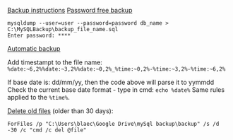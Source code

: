 [Backup instructions](https://www.sqlshack.com/how-to-backup-and-restore-mysql-databases-using-the-mysqldump-command/)
[Password free backup](https://stackoverflow.com/questions/19248567/mysql-5-6-how-to-create-a-backup-on-windows-using-mysqldump-without-a-password)

```
mysqldump --user=user --password=password db_name > C:\MySQLBackup\backup_file_name.sql
Enter password: ****
```

[Automatic backup](https://blog.devart.com/how-to-setup-daily-mysql-backup-on-windows.html)

Add timestampt to the file name:
`%date:~6,2%%date:~3,2%%date:~0,2%_%time:~0,2%-%time:~3,2%-%time:~6,2%`

If base date is: dd/mm/yy, then the code above will parse it to yymmdd
Check the current base date format - type in cmd: `echo %date%`
Same rules applied to the `%time%`.

[Delete old files](https://winaero.com/delete-files-older-x-days/) (older than 30 days):
```aidl
ForFiles /p "C:\Users\blaec\Google Drive\mySql backup\backup" /s /d -30 /c "cmd /c del @file"
```
